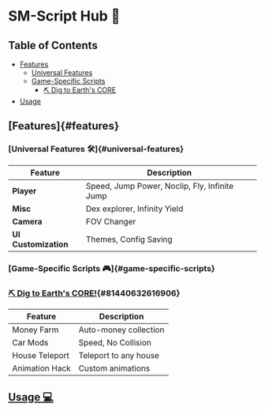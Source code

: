 # SM-Script Hub 🌟

## Table of Contents
- [Features](#features)
  - [Universal Features](#universal-features)
  - [Game-Specific Scripts](#game-specific-scripts)
    - [⛏️ Dig to Earth's CORE](#81440632616906)
- [Usage](#usage)

## [Features]{#features}

### [Universal Features 🛠️]{#universal-features}
| Feature | Description |
|---------|-------------|
| **Player** | Speed, Jump Power, Noclip, Fly, Infinite Jump |
| **Misc** | Dex explorer, Infinity Yield |
| **Camera** | FOV Changer |
| **UI Customization** | Themes, Config Saving |

### [Game-Specific Scripts 🎮]{#game-specific-scripts}

### [⛏️ Dig to Earth's CORE!](https://www.roblox.com/games/81440632616906/Dig-to-Earths-CORE){#81440632616906}
| Feature | Description |
|---------|-------------|
| Money Farm | Auto-money collection |
| Car Mods | Speed, No Collision |
| House Teleport | Teleport to any house |
| Animation Hack | Custom animations |

## [Usage 💻](#usage)
